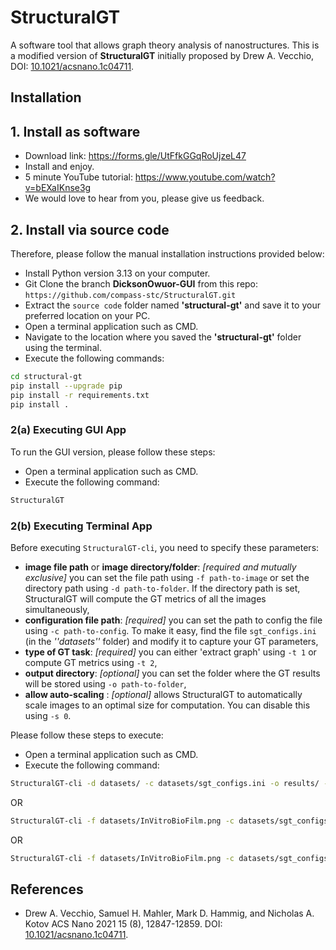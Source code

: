# StructuralGT

A software tool that allows graph theory analysis of nanostructures. This is a modified version of **StructuralGT** initially proposed by Drew A. Vecchio, DOI: [10.1021/acsnano.1c04711](https://pubs.acs.org/doi/10.1021/acsnano.1c04711?ref=pdf).

## Installation

## 1. Install as software

* Download link: https://forms.gle/UtFfkGGqRoUjzeL47
* Install and enjoy. 
* 5 minute YouTube tutorial: https://www.youtube.com/watch?v=bEXaIKnse3g
* We would love to hear from you, please give us feedback.

## 2. Install via source code

Therefore, please follow the manual installation instructions provided below:

* Install Python version 3.13 on your computer.
* Git Clone the branch **DicksonOwuor-GUI** from this repo: ```https://github.com/compass-stc/StructuralGT.git```
* Extract the ```source code``` folder named **'structural-gt'** and save it to your preferred location on your PC.
* Open a terminal application such as CMD. 
* Navigate to the location where you saved the **'structural-gt'** folder using the terminal. 
* Execute the following commands:

```bash
cd structural-gt
pip install --upgrade pip
pip install -r requirements.txt
pip install .
```

### 2(a) Executing GUI App

To run the GUI version, please follow these steps:

* Open a terminal application such as CMD.
* Execute the following command:

```bash
StructuralGT
```

### 2(b) Executing Terminal App

Before executing ```StructuralGT-cli```, you need to specify these parameters:

* **image file path** or **image directory/folder**: *[required and mutually exclusive]* you can set the file path using ```-f path-to-image``` or set the directory path using ```-d path-to-folder```. If the directory path is set, StructuralGT will compute the GT metrics of all the images simultaneously,
* **configuration file path**: *[required]* you can set the path to config the file using ```-c path-to-config```. To make it easy, find the file ```sgt_configs.ini``` (in the *''datasets''* folder) and modify it to capture your GT parameters,
* **type of GT task**: *[required]* you can either 'extract graph' using ```-t 1``` or compute GT metrics using ```-t 2```,
* **output directory**: *[optional]* you can set the folder where the GT results will be stored using ```-o path-to-folder```,
* **allow auto-scaling** : *[optional]* allows StructuralGT to automatically scale images to an optimal size for computation. You can disable this using ```-s 0```.

Please follow these steps to execute:

* Open a terminal application such as CMD.
* Execute the following command:

```bash
StructuralGT-cli -d datasets/ -c datasets/sgt_configs.ini -o results/ -t 2
```

OR 

```bash
StructuralGT-cli -f datasets/InVitroBioFilm.png -c datasets/sgt_configs.ini -t 2
```

OR

```bash
StructuralGT-cli -f datasets/InVitroBioFilm.png -c datasets/sgt_configs.ini -t 1
```


## References
* Drew A. Vecchio, Samuel H. Mahler, Mark D. Hammig, and Nicholas A. Kotov
ACS Nano 2021 15 (8), 12847-12859. DOI: [10.1021/acsnano.1c04711](https://pubs.acs.org/doi/10.1021/acsnano.1c04711?ref=pdf).